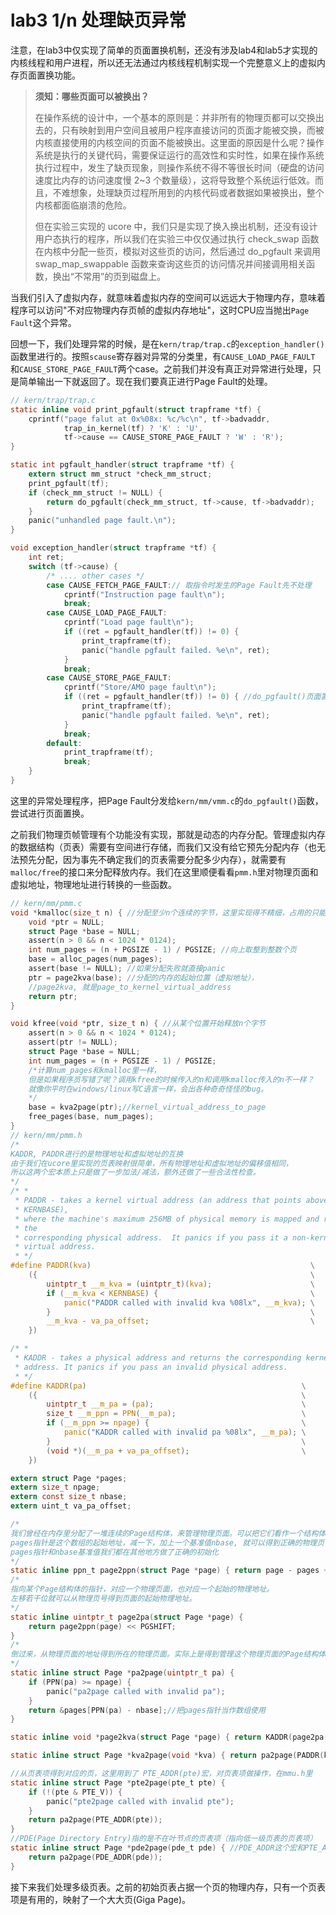 # lab3 1/n 处理缺页异常

注意，在lab3中仅实现了简单的页面置换机制，还没有涉及lab4和lab5才实现的内核线程和用户进程，所以还无法通过内核线程机制实现一个完整意义上的虚拟内存页面置换功能。

> **须知：哪些页面可以被换出？**
>
> 在操作系统的设计中，一个基本的原则是：并非所有的物理页都可以交换出去的，只有映射到用户空间且被用户程序直接访问的页面才能被交换，而被内核直接使用的内核空间的页面不能被换出。这里面的原因是什么呢？操作系统是执行的关键代码，需要保证运行的高效性和实时性，如果在操作系统执行过程中，发生了缺页现象，则操作系统不得不等很长时间（硬盘的访问速度比内存的访问速度慢 2~3 个数量级），这将导致整个系统运行低效。而且，不难想象，处理缺页过程所用到的内核代码或者数据如果被换出，整个内核都面临崩溃的危险。
>
> 但在实验三实现的 ucore 中，我们只是实现了换入换出机制，还没有设计用户态执行的程序，所以我们在实验三中仅仅通过执行 check_swap 函数在内核中分配一些页，模拟对这些页的访问，然后通过 do_pgfault 来调用 swap_map_swappable 函数来查询这些页的访问情况并间接调用相关函数，换出“不常用”的页到磁盘上。

当我们引入了虚拟内存，就意味着虚拟内存的空间可以远远大于物理内存，意味着程序可以访问"不对应物理内存页帧的虚拟内存地址"，这时CPU应当抛出`Page Fault`这个异常。

回想一下，我们处理异常的时候，是在`kern/trap/trap.c`的`exception_handler()`函数里进行的。按照`scause`寄存器对异常的分类里，有`CAUSE_LOAD_PAGE_FAULT` 和`CAUSE_STORE_PAGE_FAULT`两个case。之前我们并没有真正对异常进行处理，只是简单输出一下就返回了。现在我们要真正进行Page Fault的处理。

```c
// kern/trap/trap.c
static inline void print_pgfault(struct trapframe *tf) {
    cprintf("page falut at 0x%08x: %c/%c\n", tf->badvaddr,
            trap_in_kernel(tf) ? 'K' : 'U',
            tf->cause == CAUSE_STORE_PAGE_FAULT ? 'W' : 'R');
}

static int pgfault_handler(struct trapframe *tf) {
    extern struct mm_struct *check_mm_struct;
    print_pgfault(tf);
    if (check_mm_struct != NULL) {
        return do_pgfault(check_mm_struct, tf->cause, tf->badvaddr);
    }
    panic("unhandled page fault.\n");
}

void exception_handler(struct trapframe *tf) {
    int ret;
    switch (tf->cause) {
        /* .... other cases */
        case CAUSE_FETCH_PAGE_FAULT:// 取指令时发生的Page Fault先不处理
            cprintf("Instruction page fault\n");
            break;
        case CAUSE_LOAD_PAGE_FAULT:
            cprintf("Load page fault\n");
            if ((ret = pgfault_handler(tf)) != 0) {
                print_trapframe(tf);
                panic("handle pgfault failed. %e\n", ret);
            }
            break;
        case CAUSE_STORE_PAGE_FAULT:
            cprintf("Store/AMO page fault\n");
            if ((ret = pgfault_handler(tf)) != 0) { //do_pgfault()页面置换成功时返回0
                print_trapframe(tf);
                panic("handle pgfault failed. %e\n", ret);
            }
            break;
        default:
            print_trapframe(tf);
            break;
    }
}
```

 这里的异常处理程序，把Page Fault分发给`kern/mm/vmm.c`的`do_pgfault()`函数，尝试进行页面置换。

之前我们物理页帧管理有个功能没有实现，那就是动态的内存分配。管理虚拟内存的数据结构（页表）需要有空间进行存储，而我们又没有给它预先分配内存（也无法预先分配，因为事先不确定我们的页表需要分配多少内存），就需要有`malloc/free`的接口来分配释放内存。我们在这里顺便看看`pmm.h`里对物理页面和虚拟地址，物理地址进行转换的一些函数。

```c
// kern/mm/pmm.c
void *kmalloc(size_t n) { //分配至少n个连续的字节，这里实现得不精细，占用的只能是整数个页。
    void *ptr = NULL;
    struct Page *base = NULL;
    assert(n > 0 && n < 1024 * 0124);
    int num_pages = (n + PGSIZE - 1) / PGSIZE; //向上取整到整数个页
    base = alloc_pages(num_pages); 
    assert(base != NULL); //如果分配失败就直接panic
    ptr = page2kva(base); //分配的内存的起始位置（虚拟地址），
    //page2kva, 就是page_to_kernel_virtual_address
    return ptr;
}

void kfree(void *ptr, size_t n) { //从某个位置开始释放n个字节
    assert(n > 0 && n < 1024 * 0124);
    assert(ptr != NULL);
    struct Page *base = NULL;
    int num_pages = (n + PGSIZE - 1) / PGSIZE; 
    /*计算num_pages和kmalloc里一样，
    但是如果程序员写错了呢？调用kfree的时候传入的n和调用kmalloc传入的n不一样？
    就像你平时在windows/linux写C语言一样，会出各种奇奇怪怪的bug。
    */
    base = kva2page(ptr);//kernel_virtual_address_to_page
    free_pages(base, num_pages);
}
// kern/mm/pmm.h
/*
KADDR, PADDR进行的是物理地址和虚拟地址的互换
由于我们在ucore里实现的页表映射很简单，所有物理地址和虚拟地址的偏移值相同，
所以这两个宏本质上只是做了一步加法/减法，额外还做了一些合法性检查。
*/
/* *
 * PADDR - takes a kernel virtual address (an address that points above
 * KERNBASE),
 * where the machine's maximum 256MB of physical memory is mapped and returns
 * the
 * corresponding physical address.  It panics if you pass it a non-kernel
 * virtual address.
 * */
#define PADDR(kva)                                                 \
    ({                                                             \
        uintptr_t __m_kva = (uintptr_t)(kva);                      \
        if (__m_kva < KERNBASE) {                                  \
            panic("PADDR called with invalid kva %08lx", __m_kva); \
        }                                                          \
        __m_kva - va_pa_offset;                                    \
    })

/* *
 * KADDR - takes a physical address and returns the corresponding kernel virtual
 * address. It panics if you pass an invalid physical address.
 * */
#define KADDR(pa)                                                \
    ({                                                           \
        uintptr_t __m_pa = (pa);                                 \
        size_t __m_ppn = PPN(__m_pa);                            \
        if (__m_ppn >= npage) {                                  \
            panic("KADDR called with invalid pa %08lx", __m_pa); \
        }                                                        \
        (void *)(__m_pa + va_pa_offset);                         \
    })

extern struct Page *pages;
extern size_t npage;
extern const size_t nbase;
extern uint_t va_pa_offset;

/* 
我们曾经在内存里分配了一堆连续的Page结构体，来管理物理页面。可以把它们看作一个结构体数组。
pages指针是这个数组的起始地址，减一下，加上一个基准值nbase, 就可以得到正确的物理页号。
pages指针和nbase基准值我们都在其他地方做了正确的初始化
*/
static inline ppn_t page2ppn(struct Page *page) { return page - pages + nbase; }
/*
指向某个Page结构体的指针，对应一个物理页面，也对应一个起始的物理地址。
左移若干位就可以从物理页号得到页面的起始物理地址。
*/
static inline uintptr_t page2pa(struct Page *page) {
    return page2ppn(page) << PGSHIFT; 
}
/*
倒过来，从物理页面的地址得到所在的物理页面。实际上是得到管理这个物理页面的Page结构体。
*/
static inline struct Page *pa2page(uintptr_t pa) {
    if (PPN(pa) >= npage) {
        panic("pa2page called with invalid pa");
    }
    return &pages[PPN(pa) - nbase];//把pages指针当作数组使用
}

static inline void *page2kva(struct Page *page) { return KADDR(page2pa(page)); }

static inline struct Page *kva2page(void *kva) { return pa2page(PADDR(kva)); }

//从页表项得到对应的页，这里用到了 PTE_ADDR(pte)宏，对页表项做操作，在mmu.h里	定义
static inline struct Page *pte2page(pte_t pte) {
    if (!(pte & PTE_V)) {
        panic("pte2page called with invalid pte");
    }
    return pa2page(PTE_ADDR(pte));
}
//PDE(Page Directory Entry)指的是不在叶节点的页表项（指向低一级页表的页表项）
static inline struct Page *pde2page(pde_t pde) { //PDE_ADDR这个宏和PTE_ADDR是一样的
    return pa2page(PDE_ADDR(pde));
}
```

接下来我们处理多级页表。之前的初始页表占据一个页的物理内存，只有一个页表项是有用的，映射了一个大大页(Giga Page)。
